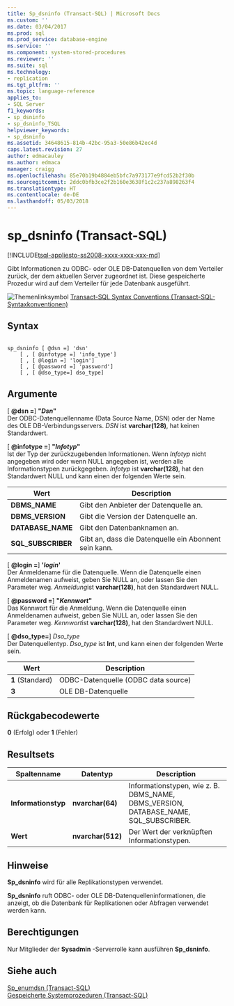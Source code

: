 ```yaml
---
title: Sp_dsninfo (Transact-SQL) | Microsoft Docs
ms.custom: ''
ms.date: 03/04/2017
ms.prod: sql
ms.prod_service: database-engine
ms.service: ''
ms.component: system-stored-procedures
ms.reviewer: ''
ms.suite: sql
ms.technology:
- replication
ms.tgt_pltfrm: ''
ms.topic: language-reference
applies_to:
- SQL Server
f1_keywords:
- sp_dsninfo
- sp_dsninfo_TSQL
helpviewer_keywords:
- sp_dsninfo
ms.assetid: 34648615-814b-42bc-95a3-50e86b42ec4d
caps.latest.revision: 27
author: edmacauley
ms.author: edmaca
manager: craigg
ms.openlocfilehash: 85e70b19b4884eb5bfc7a973177e9fcd52b2f30b
ms.sourcegitcommit: 2ddc0bfb3ce2f2b160e3638f1c2c237a898263f4
ms.translationtype: HT
ms.contentlocale: de-DE
ms.lasthandoff: 05/03/2018
---
```

# <a name="spdsninfo-transact-sql"></a>sp_dsninfo (Transact-SQL)
[!INCLUDE[tsql-appliesto-ss2008-xxxx-xxxx-xxx-md](../../includes/tsql-appliesto-ss2008-xxxx-xxxx-xxx-md.md)]

  Gibt Informationen zu ODBC- oder OLE DB-Datenquellen von dem Verteiler zurück, der dem aktuellen Server zugeordnet ist. Diese gespeicherte Prozedur wird auf dem Verteiler für jede Datenbank ausgeführt.  
  
 ![Themenlinksymbol](../../database-engine/configure-windows/media/topic-link.gif "Topic link icon") [Transact-SQL Syntax Conventions (Transact-SQL-Syntaxkonventionen)](../../t-sql/language-elements/transact-sql-syntax-conventions-transact-sql.md)  
  
## <a name="syntax"></a>Syntax  
  
```  
  
sp_dsninfo [ @dsn =] 'dsn'   
    [ , [ @infotype =] 'info_type']   
    [ , [ @login =] 'login']   
    [ , [ @password =] 'password']  
    [ , [ @dso_type=] dso_type]  
```  
  
## <a name="arguments"></a>Argumente  
 [  **@dsn =**] **"***Dsn***"**  
 Der ODBC-Datenquellenname (Data Source Name, DSN) oder der Name des OLE DB-Verbindungsservers. *DSN* ist **varchar(128)**, hat keinen Standardwert.  
  
 [  **@infotype =**] **"***Infotyp***"**  
 Ist der Typ der zurückzugebenden Informationen. Wenn *Infotyp* nicht angegeben wird oder wenn NULL angegeben ist, werden alle Informationstypen zurückgegeben. *Infotyp* ist **varchar(128)**, hat den Standardwert NULL und kann einen der folgenden Werte sein.  
  
|Wert|Description|  
|-----------|-----------------|  
|**DBMS_NAME**|Gibt den Anbieter der Datenquelle an.|  
|**DBMS_VERSION**|Gibt die Version der Datenquelle an.|  
|**DATABASE_NAME**|Gibt den Datenbanknamen an.|  
|**SQL_SUBSCRIBER**|Gibt an, dass die Datenquelle ein Abonnent sein kann.|  
  
 [ **@login =**] **'***login***'**  
 Der Anmeldename für die Datenquelle. Wenn die Datenquelle einen Anmeldenamen aufweist, geben Sie NULL an, oder lassen Sie den Parameter weg. *Anmeldung*ist **varchar(128)**, hat den Standardwert NULL.  
  
 [  **@password =**] **"***Kennwort***"**  
 Das Kennwort für die Anmeldung. Wenn die Datenquelle einen Anmeldenamen aufweist, geben Sie NULL an, oder lassen Sie den Parameter weg. *Kennwort*ist **varchar(128)**, hat den Standardwert NULL.  
  
 [  **@dso_type=**] *Dso_type*  
 Der Datenquellentyp. *Dso_type* ist **Int**, und kann einen der folgenden Werte sein.  
  
|Wert|Description|  
|-----------|-----------------|  
|**1** (Standard)|ODBC-Datenquelle (ODBC data source)|  
|**3**|OLE DB-Datenquelle|  
  
## <a name="return-code-values"></a>Rückgabecodewerte  
 **0** (Erfolg) oder **1** (Fehler)  
  
## <a name="result-sets"></a>Resultsets  
  
|Spaltenname|Datentyp|Description|  
|-----------------|---------------|-----------------|  
|**Informationstyp**|**nvarchar(64)**|Informationstypen, wie z. B. DBMS_NAME, DBMS_VERSION, DATABASE_NAME, SQL_SUBSCRIBER.|  
|**Wert**|**nvarchar(512)**|Der Wert der verknüpften Informationstypen.|  
  
## <a name="remarks"></a>Hinweise  
 **Sp_dsninfo** wird für alle Replikationstypen verwendet.  
  
 **Sp_dsninfo** ruft ODBC- oder OLE DB-Datenquelleninformationen, die anzeigt, ob die Datenbank für Replikationen oder Abfragen verwendet werden kann.  
  
## <a name="permissions"></a>Berechtigungen  
 Nur Mitglieder der **Sysadmin** -Serverrolle kann ausführen **Sp_dsninfo**.  
  
## <a name="see-also"></a>Siehe auch  
 [Sp_enumdsn &#40;Transact-SQL&#41;](../../relational-databases/system-stored-procedures/sp-enumdsn-transact-sql.md)   
 [Gespeicherte Systemprozeduren &#40;Transact-SQL&#41;](../../relational-databases/system-stored-procedures/system-stored-procedures-transact-sql.md)  
  
  
